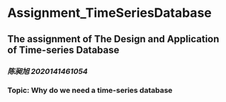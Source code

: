 # Assignment_TimeSeriesDatabase
## **The assignment of The Design and Application of Time-series Database**
### *陈昶旭 2020141461054*
### Topic: Why do we need a time-series database

